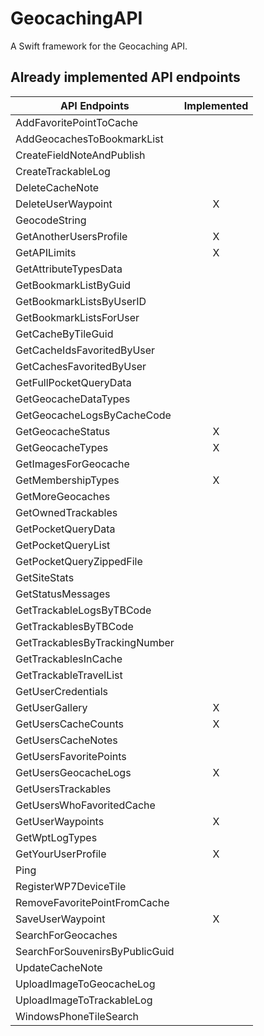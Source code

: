 # GeocachingAPI
A Swift framework for the Geocaching API.

## Already implemented API endpoints

| API Endpoints | Implemented |
| ------------- |:-----------:|
| AddFavoritePointToCache | |
| AddGeocachesToBookmarkList | |
| CreateFieldNoteAndPublish | |
| CreateTrackableLog | |
| DeleteCacheNote | |
| DeleteUserWaypoint | X |
| GeocodeString | |
| GetAnotherUsersProfile | X |
| GetAPILimits | X |
| GetAttributeTypesData | |
| GetBookmarkListByGuid | |
| GetBookmarkListsByUserID | |
| GetBookmarkListsForUser | |
| GetCacheByTileGuid | |
| GetCacheIdsFavoritedByUser | |
| GetCachesFavoritedByUser | |
| GetFullPocketQueryData | |
| GetGeocacheDataTypes | |
| GetGeocacheLogsByCacheCode | |
| GetGeocacheStatus | X |
| GetGeocacheTypes | X |
| GetImagesForGeocache | |
| GetMembershipTypes | X |
| GetMoreGeocaches | |
| GetOwnedTrackables | |
| GetPocketQueryData | |
| GetPocketQueryList | |
| GetPocketQueryZippedFile | |
| GetSiteStats | |
| GetStatusMessages | |
| GetTrackableLogsByTBCode | |
| GetTrackablesByTBCode | |
| GetTrackablesByTrackingNumber | |
| GetTrackablesInCache | |
| GetTrackableTravelList | |
| GetUserCredentials | |
| GetUserGallery | X |
| GetUsersCacheCounts | X |
| GetUsersCacheNotes | |
| GetUsersFavoritePoints | |
| GetUsersGeocacheLogs | X |
| GetUsersTrackables | |
| GetUsersWhoFavoritedCache | |
| GetUserWaypoints | X |
| GetWptLogTypes | |
| GetYourUserProfile | X |
| Ping
| RegisterWP7DeviceTile | |
| RemoveFavoritePointFromCache | |
| SaveUserWaypoint | X |
| SearchForGeocaches | |
| SearchForSouvenirsByPublicGuid | |
| UpdateCacheNote | |
| UploadImageToGeocacheLog | |
| UploadImageToTrackableLog | |
| WindowsPhoneTileSearch | |
